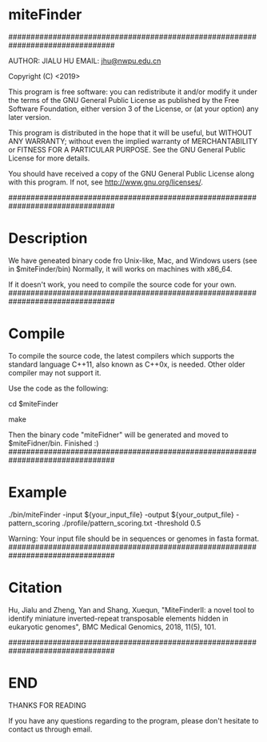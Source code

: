 # miteFinder
################################################################################

AUTHOR: JIALU HU
EMAIL: jhu@nwpu.edu.cn

Copyright (C) <2019>  <Jialu Hu>

This program is free software: you can redistribute it and/or modify
it under the terms of the GNU General Public License as published by
the Free Software Foundation, either version 3 of the License, or
(at your option) any later version.

This program is distributed in the hope that it will be useful,
but WITHOUT ANY WARRANTY; without even the implied warranty of
MERCHANTABILITY or FITNESS FOR A PARTICULAR PURPOSE.  See the
GNU General Public License for more details.

You should have received a copy of the GNU General Public License
along with this program.  If not, see <http://www.gnu.org/licenses/>.

################################################################################

# Description

We have geneated binary code fro Unix-like, Mac, and Windows users (see in $miteFinder/bin)
Normally, it will works on machines with x86_64.

If it doesn't work, you need to compile the source code for your own.
################################################################################

# Compile

To compile the source code, the latest compilers which supports the standard language C++11, also known as C++0x, is needed. Other older compiler may not support it.

Use the code as the following:

cd $miteFinder

make

Then the binary code "miteFidner" will be generated and moved to $miteFidner/bin. 
Finished :)
################################################################################

# Example

./bin/miteFinder -input ${your_input_file} -output ${your_output_file} -pattern_scoring ./profile/pattern_scoring.txt -threshold 0.5

Warning: Your input file should be in sequences or genomes in fasta format.
################################################################################

# Citation

Hu, Jialu and Zheng, Yan and Shang, Xuequn, "MiteFinderII: a novel tool to identify miniature inverted-repeat transposable elements hidden in eukaryotic genomes", BMC Medical Genomics, 2018, 11(5), 101.

################################################################################
# END
THANKS FOR READING

If you have any questions regarding to the program, please don't hesitate to contact us through email.
